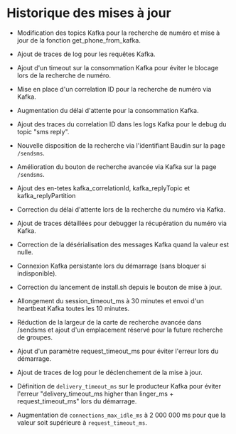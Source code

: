 # Historique des mises à jour

- Modification des topics Kafka pour la recherche de numéro et mise à jour de la fonction get_phone_from_kafka.
- Ajout de traces de log pour les requêtes Kafka.

- Ajout d'un timeout sur la consommation Kafka pour éviter le blocage lors de la recherche de numéro.
- Mise en place d'un correlation ID pour la recherche de numéro via Kafka.
- Augmentation du délai d'attente pour la consommation Kafka.
- Ajout des traces du correlation ID dans les logs Kafka pour le debug du topic "sms reply".
- Nouvelle disposition de la recherche via l'identifiant Baudin sur la page `/sendsms`.
- Amélioration du bouton de recherche avancée via Kafka sur la page `/sendsms`.
- Ajout des en-tetes kafka_correlationId, kafka_replyTopic et kafka_replyPartition
- Correction du délai d'attente lors de la recherche du numéro via Kafka.
- Ajout de traces détaillées pour debugger la récupération du numéro via Kafka.


- Correction de la désérialisation des messages Kafka quand la valeur est nulle.
- Connexion Kafka persistante lors du démarrage (sans bloquer si indisponible).
- Correction du lancement de install.sh depuis le bouton de mise à jour.
- Allongement du session_timeout_ms à 30 minutes et envoi d'un heartbeat Kafka toutes les 10 minutes.
- Réduction de la largeur de la carte de recherche avancée dans /sendsms et ajout d'un emplacement réservé pour la future recherche de groupes.
- Ajout d'un paramètre request_timeout_ms pour éviter l'erreur lors du démarrage.
- Ajout de traces de log pour le déclenchement de la mise à jour.
- Définition de `delivery_timeout_ms` sur le producteur Kafka pour éviter l'erreur "delivery_timeout_ms higher than linger_ms + request_timeout_ms" lors du démarrage.
- Augmentation de `connections_max_idle_ms` à 2 000 000 ms pour que la valeur soit supérieure à `request_timeout_ms`.


